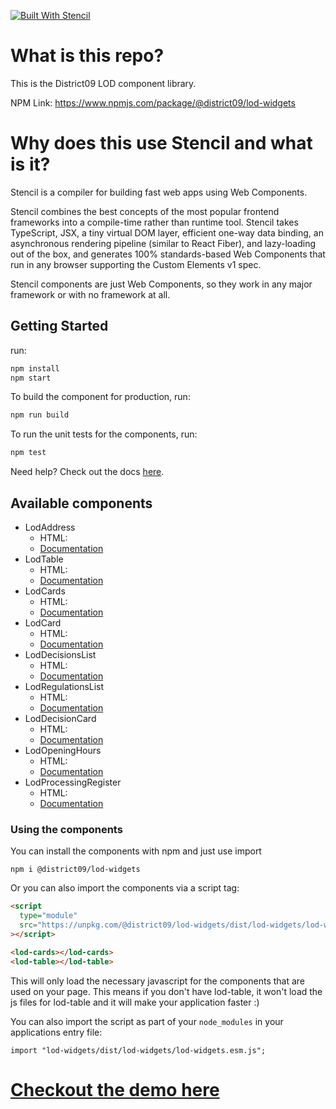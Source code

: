[![Built With Stencil](https://img.shields.io/badge/-Built%20With%20Stencil-16161d.svg?logo=data%3Aimage%2Fsvg%2Bxml%3Bbase64%2CPD94bWwgdmVyc2lvbj0iMS4wIiBlbmNvZGluZz0idXRmLTgiPz4KPCEtLSBHZW5lcmF0b3I6IEFkb2JlIElsbHVzdHJhdG9yIDE5LjIuMSwgU1ZHIEV4cG9ydCBQbHVnLUluIC4gU1ZHIFZlcnNpb246IDYuMDAgQnVpbGQgMCkgIC0tPgo8c3ZnIHZlcnNpb249IjEuMSIgaWQ9IkxheWVyXzEiIHhtbG5zPSJodHRwOi8vd3d3LnczLm9yZy8yMDAwL3N2ZyIgeG1sbnM6eGxpbms9Imh0dHA6Ly93d3cudzMub3JnLzE5OTkveGxpbmsiIHg9IjBweCIgeT0iMHB4IgoJIHZpZXdCb3g9IjAgMCA1MTIgNTEyIiBzdHlsZT0iZW5hYmxlLWJhY2tncm91bmQ6bmV3IDAgMCA1MTIgNTEyOyIgeG1sOnNwYWNlPSJwcmVzZXJ2ZSI%2BCjxzdHlsZSB0eXBlPSJ0ZXh0L2NzcyI%2BCgkuc3Qwe2ZpbGw6I0ZGRkZGRjt9Cjwvc3R5bGU%2BCjxwYXRoIGNsYXNzPSJzdDAiIGQ9Ik00MjQuNywzNzMuOWMwLDM3LjYtNTUuMSw2OC42LTkyLjcsNjguNkgxODAuNGMtMzcuOSwwLTkyLjctMzAuNy05Mi43LTY4LjZ2LTMuNmgzMzYuOVYzNzMuOXoiLz4KPHBhdGggY2xhc3M9InN0MCIgZD0iTTQyNC43LDI5Mi4xSDE4MC40Yy0zNy42LDAtOTIuNy0zMS05Mi43LTY4LjZ2LTMuNkgzMzJjMzcuNiwwLDkyLjcsMzEsOTIuNyw2OC42VjI5Mi4xeiIvPgo8cGF0aCBjbGFzcz0ic3QwIiBkPSJNNDI0LjcsMTQxLjdIODcuN3YtMy42YzAtMzcuNiw1NC44LTY4LjYsOTIuNy02OC42SDMzMmMzNy45LDAsOTIuNywzMC43LDkyLjcsNjguNlYxNDEuN3oiLz4KPC9zdmc%2BCg%3D%3D&colorA=16161d&style=flat-square)](https://stenciljs.com)

# What is this repo?

This is the District09 LOD component library.

NPM Link: https://www.npmjs.com/package/@district09/lod-widgets

# Why does this use Stencil and what is it?

Stencil is a compiler for building fast web apps using Web Components.

Stencil combines the best concepts of the most popular frontend frameworks into a compile-time rather than runtime tool. Stencil takes TypeScript, JSX, a tiny virtual DOM layer, efficient one-way data binding, an asynchronous rendering pipeline (similar to React Fiber), and lazy-loading out of the box, and generates 100% standards-based Web Components that run in any browser supporting the Custom Elements v1 spec.

Stencil components are just Web Components, so they work in any major framework or with no framework at all.

## Getting Started

run:

```bash
npm install
npm start
```

To build the component for production, run:

```bash
npm run build
```

To run the unit tests for the components, run:

```bash
npm test
```

Need help? Check out the docs [here](https://stenciljs.com/docs/my-first-component).

## Available components

- LodAddress
  - HTML: <lod-address/>
  - [Documentation](https://github.com/StadGent/js_widget-lod/blob/main/src/components/lod-address/readme.md)
- LodTable
  - HTML: <lod-table/>
  - [Documentation](https://github.com/StadGent/js_widget-lod/blob/main/src/components/lod-table/readme.md)
- LodCards
  - HTML: <lod-cards/>
  - [Documentation](https://github.com/StadGent/js_widget-lod/blob/main/src/components/lod-cards/readme.md)
- LodCard
  - HTML: <lod-card/>
  - [Documentation](https://github.com/StadGent/js_widget-lod/blob/main/src/components/lod-card/readme.md)
- LodDecisionsList
  - HTML: <lod-decisions-list/>
  - [Documentation](https://github.com/StadGent/js_widget-lod/blob/main/src/components/lod-decisions-list/readme.md)
- LodRegulationsList
  - HTML: <lod-regulations-list/>
  - [Documentation](https://github.com/StadGent/js_widget-lod/blob/main/src/components/lod-regulations-list/readme.md)
- LodDecisionCard
  - HTML: <lod-decision-card/>
  - [Documentation](https://github.com/StadGent/js_widget-lod/blob/main/src/components/lod-decision-card/readme.md)
- LodOpeningHours
  - HTML: <lod-opening-hours/>
  - [Documentation](https://github.com/StadGent/js_widget-lod/blob/main/src/components/lod-opening-hours/readme.md)
- LodProcessingRegister
  - HTML: <lod-opening-hours/>
  - [Documentation](https://github.com/StadGent/js_widget-lod/blob/main/src/components/lod-processing-register/readme.md)
### Using the components

You can install the components with npm and just use import

```
npm i @district09/lod-widgets
```

Or you can also import the components via a script tag:

```html
<script
  type="module"
  src="https://unpkg.com/@district09/lod-widgets/dist/lod-widgets/lod-widgets.esm.js"
></script>

<lod-cards></lod-cards>
<lod-table></lod-table>
```

This will only load the necessary javascript for the components that are used on your page.
This means if you don't have lod-table, it won't load the js files for lod-table and it will make your application faster :)

You can also import the script as part of your `node_modules` in your applications entry file:

```tsx
import "lod-widgets/dist/lod-widgets/lod-widgets.esm.js";
```

# [Checkout the demo here](https://stadgent.github.io/js_widget-lod/)

